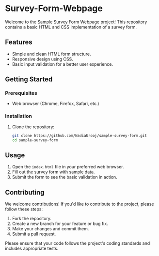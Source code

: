 # Survey-Form-Webpage

Welcome to the Sample Survey Form Webpage project! This repository contains a basic HTML and CSS implementation of a survey form.

## Features

- Simple and clean HTML form structure.
- Responsive design using CSS.
- Basic input validation for a better user experience.

## Getting Started

### Prerequisites

- Web browser (Chrome, Firefox, Safari, etc.)

### Installation

1. Clone the repository:

   ```bash
   git clone https://github.com/NadiaUrooj/sample-survey-form.git
   cd sample-survey-form
   ```

## Usage

1. Open the `index.html` file in your preferred web browser.
2. Fill out the survey form with sample data.
3. Submit the form to see the basic validation in action.

## Contributing

We welcome contributions! If you'd like to contribute to the project, please follow these steps:

1. Fork the repository.
2. Create a new branch for your feature or bug fix.
3. Make your changes and commit them.
4. Submit a pull request.

Please ensure that your code follows the project's coding standards and includes appropriate tests.
